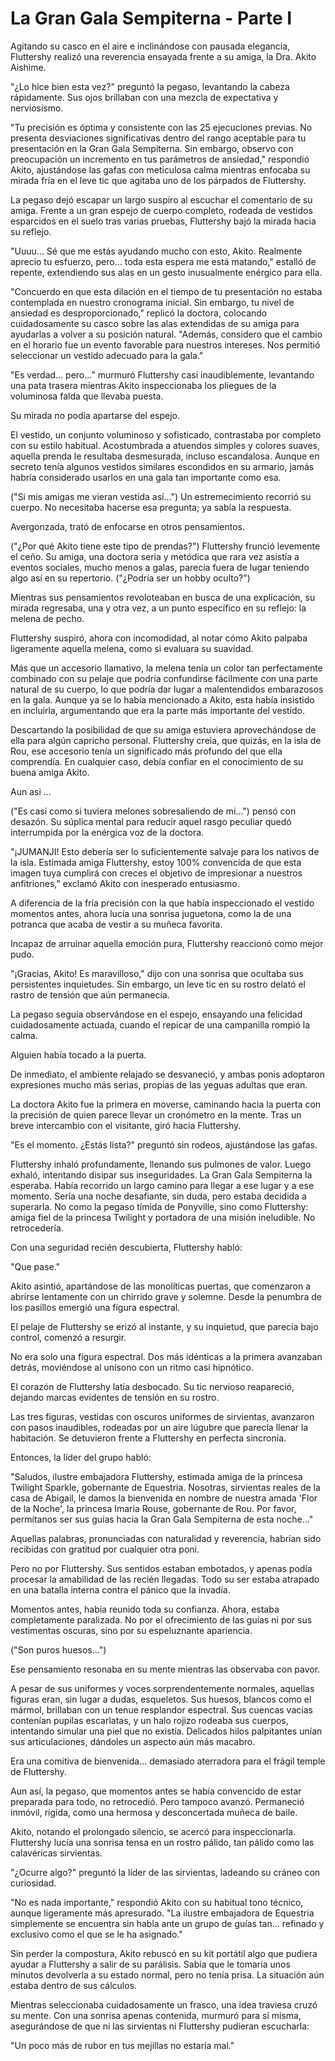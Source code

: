 # La Gran Gala Sempiterna - Parte I

Agitando su casco en el aire e inclinándose con pausada elegancia, Fluttershy realizó una reverencia ensayada frente a su amiga, la Dra. Akito Aishime.

"¿Lo hice bien esta vez?" preguntó la pegaso, levantando la cabeza rápidamente. Sus ojos brillaban con una mezcla de expectativa y nerviosismo.

"Tu precisión es óptima y consistente con las 25 ejecuciones previas. No presenta desviaciones significativas dentro del rango aceptable para tu presentación en la Gran Gala Sempiterna. Sin embargo, observo con preocupación un incremento en tus parámetros de ansiedad," respondió Akito, ajustándose las gafas con meticulosa calma mientras enfocaba su mirada fría en el leve tic que agitaba uno de los párpados de Fluttershy.

La pegaso dejó escapar un largo suspiro al escuchar el comentario de su amiga. Frente a un gran espejo de cuerpo completo, rodeada de vestidos esparcidos en el suelo tras varias pruebas, Fluttershy bajó la mirada hacia su reflejo.

"Uuuu... Sé que me estás ayudando mucho con esto, Akito. Realmente aprecio tu esfuerzo, pero... toda esta espera me está matando," estalló de repente, extendiendo sus alas en un gesto inusualmente enérgico para ella.

"Concuerdo en que esta dilación en el tiempo de tu presentación no estaba contemplada en nuestro cronograma inicial. Sin embargo, tu nivel de ansiedad es desproporcionado," replicó la doctora, colocando cuidadosamente su casco sobre las alas extendidas de su amiga para ayudarlas a volver a su posición natural. "Además, considero que el cambio en el horario fue un evento favorable para nuestros intereses. Nos permitió seleccionar un vestido adecuado para la gala."

"Es verdad... pero..." murmuró Fluttershy casi inaudiblemente, levantando una pata trasera mientras Akito inspeccionaba los pliegues de la voluminosa falda que llevaba puesta.

Su mirada no podía apartarse del espejo.

El vestido, un conjunto voluminoso y sofisticado, contrastaba por completo con su estilo habitual. Acostumbrada a atuendos simples y colores suaves, aquella prenda le resultaba desmesurada, incluso escandalosa. Aunque en secreto tenía algunos vestidos similares escondidos en su armario, jamás habría considerado usarlos en una gala tan importante como esa.

("Si mis amigas me vieran vestida así...") Un estremecimiento recorrió su cuerpo. No necesitaba hacerse esa pregunta; ya sabía la respuesta.

Avergonzada, trató de enfocarse en otros pensamientos.

("¿Por qué Akito tiene este tipo de prendas?") Fluttershy frunció levemente el ceño. Su amiga, una doctora seria y metódica que rara vez asistía a eventos sociales, mucho menos a galas, parecía fuera de lugar teniendo algo así en su repertorio. ("¿Podría ser un hobby oculto?")

Mientras sus pensamientos revoloteaban en busca de una explicación, su mirada regresaba, una y otra vez, a un punto específico en su reflejo: la melena de pecho.

Fluttershy suspiró, ahora con incomodidad, al notar cómo Akito palpaba ligeramente aquella melena, como si evaluara su suavidad.

Más que un accesorio llamativo, la melena tenía un color tan perfectamente combinado con su pelaje que podría confundirse fácilmente con una parte natural de su cuerpo, lo que podría dar lugar a malentendidos embarazosos en la gala. Aunque ya se lo había mencionado a Akito, esta había insistido en incluirla, argumentando que era la parte más importante del vestido.

Descartando la posibilidad de que su amiga estuviera aprovechándose de ella para algún capricho personal. Fluttershy creia, que quizás, en la isla de Rou, ese accesorio tenía un significado más profundo del que ella comprendía. En cualquier caso, debía confiar en el conocimiento de su buena amiga Akito.

Aun asi ...

("Es casi como si tuviera melones sobresaliendo de mi...") pensó con desazón. Su súplica mental para reducir aquel rasgo peculiar quedó interrumpida por la enérgica voz de la doctora.

"¡JUMANJI! Esto debería ser lo suficientemente salvaje para los nativos de la isla. Estimada amiga Fluttershy, estoy 100% convencida de que esta imagen tuya cumplirá con creces el objetivo de impresionar a nuestros anfitriones," exclamó Akito con inesperado entusiasmo.

A diferencia de la fría precisión con la que había inspeccionado el vestido momentos antes, ahora lucía una sonrisa juguetona, como la de una potranca que acaba de vestir a su muñeca favorita.

Incapaz de arruinar aquella emoción pura, Fluttershy reaccionó como mejor pudo.

"¡Gracias, Akito! Es maravilloso," dijo con una sonrisa que ocultaba sus persistentes inquietudes. Sin embargo, un leve tic en su rostro delató el rastro de tensión que aún permanecía.

La pegaso seguía observándose en el espejo, ensayando una felicidad cuidadosamente actuada, cuando el repicar de una campanilla rompió la calma.

Alguien había tocado a la puerta.

De inmediato, el ambiente relajado se desvaneció, y ambas ponis adoptaron expresiones mucho más serias, propias de las yeguas adultas que eran.

La doctora Akito fue la primera en moverse, caminando hacia la puerta con la precisión de quien parece llevar un cronómetro en la mente. Tras un breve intercambio con el visitante, giró hacia Fluttershy.

"Es el momento. ¿Estás lista?" preguntó sin rodeos, ajustándose las gafas.

Fluttershy inhaló profundamente, llenando sus pulmones de valor. Luego exhaló, intentando disipar sus inseguridades. La Gran Gala Sempiterna la esperaba. Había recorrido un largo camino para llegar a ese lugar y a ese momento. Sería una noche desafiante, sin duda, pero estaba decidida a superarla. No como la pegaso tímida de Ponyville, sino como Fluttershy: amiga fiel de la princesa Twilight y portadora de una misión ineludible. No retrocedería.

Con una seguridad recién descubierta, Fluttershy habló:

"Que pase."

Akito asintió, apartándose de las monolíticas puertas, que comenzaron a abrirse lentamente con un chirrido grave y solemne. Desde la penumbra de los pasillos emergió una figura espectral.

El pelaje de Fluttershy se erizó al instante, y su inquietud, que parecía bajo control, comenzó a resurgir.

No era solo una figura espectral. Dos más idénticas a la primera avanzaban detrás, moviéndose al unísono con un ritmo casi hipnótico.

El corazón de Fluttershy latía desbocado. Su tic nervioso reapareció, dejando marcas evidentes de tensión en su rostro.

Las tres figuras, vestidas con oscuros uniformes de sirvientas, avanzaron con pasos inaudibles, rodeadas por un aire lúgubre que parecía llenar la habitación. Se detuvieron frente a Fluttershy en perfecta sincronía.

Entonces, la líder del grupo habló:

"Saludos, ilustre embajadora Fluttershy, estimada amiga de la princesa Twilight Sparkle, gobernante de Equestria. Nosotras, sirvientas reales de la casa de Abigail, le damos la bienvenida en nombre de nuestra amada 'Flor de la Noche', la princesa Imaria Rouse, gobernante de Rou. Por favor, permítanos ser sus guías hacia la Gran Gala Sempiterna de esta noche..."

Aquellas palabras, pronunciadas con naturalidad y reverencia, habrían sido recibidas con gratitud por cualquier otra poni.

Pero no por Fluttershy. Sus sentidos estaban embotados, y apenas podía procesar la amabilidad de las recién llegadas. Todo su ser estaba atrapado en una batalla interna contra el pánico que la invadía.

Momentos antes, había reunido toda su confianza. Ahora, estaba completamente paralizada. No por el ofrecimiento de las guías ni por sus vestimentas oscuras, sino por su espeluznante apariencia.

("Son puros huesos...")

Ese pensamiento resonaba en su mente mientras las observaba con pavor.

A pesar de sus uniformes y voces sorprendentemente normales, aquellas figuras eran, sin lugar a dudas, esqueletos. Sus huesos, blancos como el mármol, brillaban con un tenue resplandor espectral. Sus cuencas vacías contenían pupilas escarlatas, y un halo rojizo rodeaba sus cuerpos, intentando simular una piel que no existía. Delicados hilos palpitantes unían sus articulaciones, dándoles un aspecto aún más macabro.

Era una comitiva de bienvenida... demasiado aterradora para el frágil temple de Fluttershy.

Aun así, la pegaso, que momentos antes se había convencido de estar preparada para todo, no retrocedió. Pero tampoco avanzó. Permaneció inmóvil, rígida, como una hermosa y desconcertada muñeca de baile.

Akito, notando el prolongado silencio, se acercó para inspeccionarla. Fluttershy lucía una sonrisa tensa en un rostro pálido, tan pálido como las calavéricas sirvientas.

"¿Ocurre algo?" preguntó la líder de las sirvientas, ladeando su cráneo con curiosidad.

"No es nada importante," respondió Akito con su habitual tono técnico, aunque ligeramente más apresurado. "La ilustre embajadora de Equestria simplemente se encuentra sin habla ante un grupo de guías tan... refinado y exclusivo como el que se le ha asignado."

Sin perder la compostura, Akito rebuscó en su kit portátil algo que pudiera ayudar a Fluttershy a salir de su parálisis. Sabía que le tomaría unos minutos devolverla a su estado normal, pero no tenía prisa. La situación aún estaba dentro de sus cálculos.

Mientras seleccionaba cuidadosamente un frasco, una idea traviesa cruzó su mente. Con una sonrisa apenas contenida, murmuró para sí misma, asegurándose de que ni las sirvientas ni Fluttershy pudieran escucharla:

"Un poco más de rubor en tus mejillas no estaría mal."